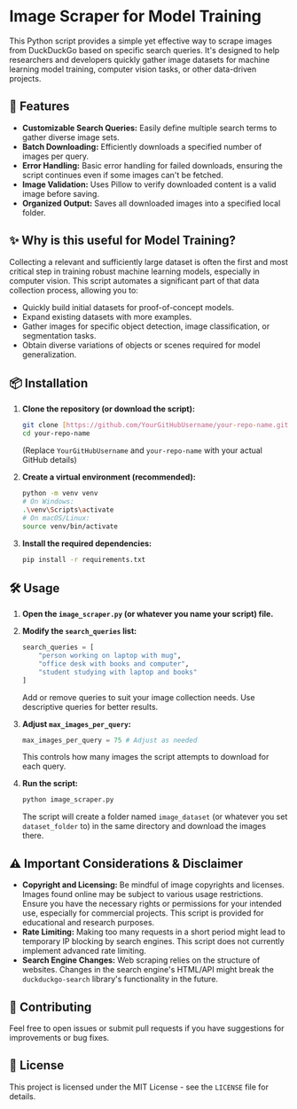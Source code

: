 # Image Scraper for Model Training

This Python script provides a simple yet effective way to scrape images from DuckDuckGo based on specific search queries. It's designed to help researchers and developers quickly gather image datasets for machine learning model training, computer vision tasks, or other data-driven projects.

## 🚀 Features

* **Customizable Search Queries:** Easily define multiple search terms to gather diverse image sets.
* **Batch Downloading:** Efficiently downloads a specified number of images per query.
* **Error Handling:** Basic error handling for failed downloads, ensuring the script continues even if some images can't be fetched.
* **Image Validation:** Uses Pillow to verify downloaded content is a valid image before saving.
* **Organized Output:** Saves all downloaded images into a specified local folder.

## ✨ Why is this useful for Model Training?

Collecting a relevant and sufficiently large dataset is often the first and most critical step in training robust machine learning models, especially in computer vision. This script automates a significant part of that data collection process, allowing you to:
* Quickly build initial datasets for proof-of-concept models.
* Expand existing datasets with more examples.
* Gather images for specific object detection, image classification, or segmentation tasks.
* Obtain diverse variations of objects or scenes required for model generalization.

## 📦 Installation

1.  **Clone the repository (or download the script):**
    ```bash
    git clone [https://github.com/YourGitHubUsername/your-repo-name.git](https://github.com/YourGitHubUsername/your-repo-name.git)
    cd your-repo-name
    ```
    (Replace `YourGitHubUsername` and `your-repo-name` with your actual GitHub details)

2.  **Create a virtual environment (recommended):**
    ```bash
    python -m venv venv
    # On Windows:
    .\venv\Scripts\activate
    # On macOS/Linux:
    source venv/bin/activate
    ```

3.  **Install the required dependencies:**
    ```bash
    pip install -r requirements.txt
    ```

## 🛠️ Usage

1.  **Open the `image_scraper.py` (or whatever you name your script) file.**

2.  **Modify the `search_queries` list:**
    ```python
    search_queries = [
        "person working on laptop with mug",
        "office desk with books and computer",
        "student studying with laptop and books"
    ]
    ```
    Add or remove queries to suit your image collection needs. Use descriptive queries for better results.

3.  **Adjust `max_images_per_query`:**
    ```python
    max_images_per_query = 75 # Adjust as needed
    ```
    This controls how many images the script attempts to download for each query.

4.  **Run the script:**
    ```bash
    python image_scraper.py
    ```

    The script will create a folder named `image_dataset` (or whatever you set `dataset_folder` to) in the same directory and download the images there.

## ⚠️ Important Considerations & Disclaimer

* **Copyright and Licensing:** Be mindful of image copyrights and licenses. Images found online may be subject to various usage restrictions. Ensure you have the necessary rights or permissions for your intended use, especially for commercial projects. This script is provided for educational and research purposes.
* **Rate Limiting:** Making too many requests in a short period might lead to temporary IP blocking by search engines. This script does not currently implement advanced rate limiting.
* **Search Engine Changes:** Web scraping relies on the structure of websites. Changes in the search engine's HTML/API might break the `duckduckgo-search` library's functionality in the future.

## 🤝 Contributing

Feel free to open issues or submit pull requests if you have suggestions for improvements or bug fixes.

## 📄 License

This project is licensed under the MIT License - see the `LICENSE` file for details.
